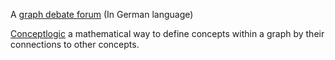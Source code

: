 A [graph debate forum](./graph/debate/forum-de.md) (In German language)

[Conceptlogic](topics/graph/conceptlogic/conceptlogic.md) a mathematical way to define concepts within a graph by their connections to other concepts.

